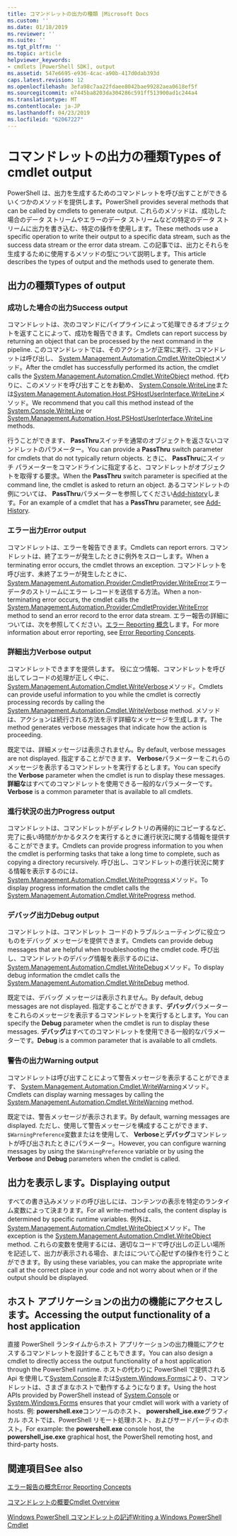 ```yaml
---
title: コマンドレットの出力の種類 |Microsoft Docs
ms.custom: ''
ms.date: 01/18/2019
ms.reviewer: ''
ms.suite: ''
ms.tgt_pltfrm: ''
ms.topic: article
helpviewer_keywords:
- cmdlets [PowerShell SDK], output
ms.assetid: 547e6695-e936-4cac-a90b-417d0dab393d
caps.latest.revision: 12
ms.openlocfilehash: 3efa98c7aa22fdaee8042bae99282aea0618ef5f
ms.sourcegitcommit: e7445ba8203da304286c591ff513900ad1c244a4
ms.translationtype: MT
ms.contentlocale: ja-JP
ms.lasthandoff: 04/23/2019
ms.locfileid: "62067227"
---
```

# <a name="types-of-cmdlet-output"></a><span data-ttu-id="5acea-102">コマンドレットの出力の種類</span><span class="sxs-lookup"><span data-stu-id="5acea-102">Types of cmdlet output</span></span>

<span data-ttu-id="5acea-103">PowerShell は、出力を生成するためのコマンドレットを呼び出すことができるいくつかのメソッドを提供します。</span><span class="sxs-lookup"><span data-stu-id="5acea-103">PowerShell provides several methods that can be called by cmdlets to generate output.</span></span> <span data-ttu-id="5acea-104">これらのメソッドは、成功した場合のデータ ストリームやエラーのデータ ストリームなどの特定のデータ ストリームに出力を書き込む、特定の操作を使用します。</span><span class="sxs-lookup"><span data-stu-id="5acea-104">These methods use a specific operation to write their output to a specific data stream, such as the success data stream or the error data stream.</span></span> <span data-ttu-id="5acea-105">この記事では、出力とそれらを生成するために使用するメソッドの型について説明します。</span><span class="sxs-lookup"><span data-stu-id="5acea-105">This article describes the types of output and the methods used to generate them.</span></span>

## <a name="types-of-output"></a><span data-ttu-id="5acea-106">出力の種類</span><span class="sxs-lookup"><span data-stu-id="5acea-106">Types of output</span></span>

### <a name="success-output"></a><span data-ttu-id="5acea-107">成功した場合の出力</span><span class="sxs-lookup"><span data-stu-id="5acea-107">Success output</span></span>

<span data-ttu-id="5acea-108">コマンドレットは、次のコマンドにパイプラインによって処理できるオブジェクトを返すことによって、成功を報告できます。</span><span class="sxs-lookup"><span data-stu-id="5acea-108">Cmdlets can report success by returning an object that can be processed by the next command in the pipeline.</span></span> <span data-ttu-id="5acea-109">このコマンドレットでは、そのアクションが正常に実行、コマンドレットは呼び出し、 [System.Management.Automation.Cmdlet.WriteObject](/dotnet/api/System.Management.Automation.Cmdlet.WriteObject)メソッド。</span><span class="sxs-lookup"><span data-stu-id="5acea-109">After the cmdlet has successfully performed its action, the cmdlet calls the [System.Management.Automation.Cmdlet.WriteObject](/dotnet/api/System.Management.Automation.Cmdlet.WriteObject) method.</span></span> <span data-ttu-id="5acea-110">代わりに、このメソッドを呼び出すことをお勧め、 [System.Console.WriteLine](/dotnet/api/System.Console.WriteLine)または[System.Management.Automation.Host.PSHostUserInterface.WriteLine](/dotnet/api/System.Management.Automation.Host.PSHostUserInterface.WriteLine)メソッド。</span><span class="sxs-lookup"><span data-stu-id="5acea-110">We recommend that you call this method instead of the [System.Console.WriteLine](/dotnet/api/System.Console.WriteLine) or [System.Management.Automation.Host.PSHostUserInterface.WriteLine](/dotnet/api/System.Management.Automation.Host.PSHostUserInterface.WriteLine) methods.</span></span>

<span data-ttu-id="5acea-111">行うことができます、 **PassThru**スイッチを通常のオブジェクトを返さないコマンドレットのパラメーター。</span><span class="sxs-lookup"><span data-stu-id="5acea-111">You can provide a **PassThru** switch parameter for cmdlets that do not typically return objects.</span></span>
<span data-ttu-id="5acea-112">ときに、 **PassThru**にスイッチ パラメーターをコマンドラインに指定すると、コマンドレットがオブジェクトを取得する要求。</span><span class="sxs-lookup"><span data-stu-id="5acea-112">When the **PassThru** switch parameter is specified at the command line, the cmdlet is asked to return an object.</span></span> <span data-ttu-id="5acea-113">あるコマンドレットの例については、 **PassThru**パラメーターを参照してください[Add-history](/powershell/module/Microsoft.PowerShell.Core/Add-History)します。</span><span class="sxs-lookup"><span data-stu-id="5acea-113">For an example of a cmdlet that has a **PassThru** parameter, see [Add-History](/powershell/module/Microsoft.PowerShell.Core/Add-History).</span></span>

### <a name="error-output"></a><span data-ttu-id="5acea-114">エラー出力</span><span class="sxs-lookup"><span data-stu-id="5acea-114">Error output</span></span>

<span data-ttu-id="5acea-115">コマンドレットは、エラーを報告できます。</span><span class="sxs-lookup"><span data-stu-id="5acea-115">Cmdlets can report errors.</span></span> <span data-ttu-id="5acea-116">コマンドレットは、終了エラーが発生したときに例外をスローします。</span><span class="sxs-lookup"><span data-stu-id="5acea-116">When a terminating error occurs, the cmdlet throws an exception.</span></span> <span data-ttu-id="5acea-117">コマンドレットを呼び出す、未終了エラーが発生したときに、 [System.Management.Automation.Provider.CmdletProvider.WriteError](/dotnet/api/System.Management.Automation.Provider.CmdletProvider.WriteError)エラー データのストリームにエラー レコードを送信する方法。</span><span class="sxs-lookup"><span data-stu-id="5acea-117">When a non-terminating error occurs, the cmdlet calls the [System.Management.Automation.Provider.CmdletProvider.WriteError](/dotnet/api/System.Management.Automation.Provider.CmdletProvider.WriteError) method to send an error record to the error data stream.</span></span> <span data-ttu-id="5acea-118">エラー報告の詳細については、次を参照してください。[エラー Reporting 概念](./error-reporting-concepts.md)します。</span><span class="sxs-lookup"><span data-stu-id="5acea-118">For more information about error reporting, see [Error Reporting Concepts](./error-reporting-concepts.md).</span></span>

### <a name="verbose-output"></a><span data-ttu-id="5acea-119">詳細出力</span><span class="sxs-lookup"><span data-stu-id="5acea-119">Verbose output</span></span>

<span data-ttu-id="5acea-120">コマンドレットできますを提供します。 役に立つ情報、コマンドレットを呼び出してレコードの処理が正しく中に、 [System.Management.Automation.Cmdlet.WriteVerbose](/dotnet/api/System.Management.Automation.Cmdlet.WriteVerbose)メソッド。</span><span class="sxs-lookup"><span data-stu-id="5acea-120">Cmdlets can provide useful information to you while the cmdlet is correctly processing records by calling the [System.Management.Automation.Cmdlet.WriteVerbose](/dotnet/api/System.Management.Automation.Cmdlet.WriteVerbose) method.</span></span> <span data-ttu-id="5acea-121">メソッドは、アクションは続行される方法を示す詳細なメッセージを生成します。</span><span class="sxs-lookup"><span data-stu-id="5acea-121">The method generates verbose messages that indicate how the action is proceeding.</span></span>

<span data-ttu-id="5acea-122">既定では、詳細メッセージは表示されません。</span><span class="sxs-lookup"><span data-stu-id="5acea-122">By default, verbose messages are not displayed.</span></span> <span data-ttu-id="5acea-123">指定することができます、 **Verbose**パラメーターをこれらのメッセージを表示するコマンドレットを実行するとします。</span><span class="sxs-lookup"><span data-stu-id="5acea-123">You can specify the **Verbose** parameter when the cmdlet is run to display these messages.</span></span> <span data-ttu-id="5acea-124">**詳細な**はすべてのコマンドレットを使用できる一般的なパラメーターです。</span><span class="sxs-lookup"><span data-stu-id="5acea-124">**Verbose** is a common parameter that is available to all cmdlets.</span></span>

### <a name="progress-output"></a><span data-ttu-id="5acea-125">進行状況の出力</span><span class="sxs-lookup"><span data-stu-id="5acea-125">Progress output</span></span>

<span data-ttu-id="5acea-126">コマンドレットは、コマンドレットがディレクトリの再帰的にコピーするなど、完了に長い時間がかかるタスクを実行するときに進行状況に関する情報を提供することができます。</span><span class="sxs-lookup"><span data-stu-id="5acea-126">Cmdlets can provide progress information to you when the cmdlet is performing tasks that take a long time to complete, such as copying a directory recursively.</span></span> <span data-ttu-id="5acea-127">呼び出し、コマンドレットの進行状況に関する情報を表示するのには、 [System.Management.Automation.Cmdlet.WriteProgress](/dotnet/api/System.Management.Automation.Cmdlet.WriteProgress)メソッド。</span><span class="sxs-lookup"><span data-stu-id="5acea-127">To display progress information the cmdlet calls the [System.Management.Automation.Cmdlet.WriteProgress](/dotnet/api/System.Management.Automation.Cmdlet.WriteProgress) method.</span></span>

### <a name="debug-output"></a><span data-ttu-id="5acea-128">デバッグ出力</span><span class="sxs-lookup"><span data-stu-id="5acea-128">Debug output</span></span>

<span data-ttu-id="5acea-129">コマンドレットは、コマンドレット コードのトラブルシューティングに役立つものをデバッグ メッセージを提供できます。</span><span class="sxs-lookup"><span data-stu-id="5acea-129">Cmdlets can provide debug messages that are helpful when troubleshooting the cmdlet code.</span></span> <span data-ttu-id="5acea-130">呼び出し、コマンドレットのデバッグ情報を表示するのには、 [System.Management.Automation.Cmdlet.WriteDebug](/dotnet/api/System.Management.Automation.Cmdlet.WriteDebug)メソッド。</span><span class="sxs-lookup"><span data-stu-id="5acea-130">To display debug information the cmdlet calls the [System.Management.Automation.Cmdlet.WriteDebug](/dotnet/api/System.Management.Automation.Cmdlet.WriteDebug) method.</span></span>

<span data-ttu-id="5acea-131">既定では、デバッグ メッセージは表示されません。</span><span class="sxs-lookup"><span data-stu-id="5acea-131">By default, debug messages are not displayed.</span></span> <span data-ttu-id="5acea-132">指定することができます、**デバッグ**パラメーターをこれらのメッセージを表示するコマンドレットを実行するとします。</span><span class="sxs-lookup"><span data-stu-id="5acea-132">You can specify the **Debug** parameter when the cmdlet is run to display these messages.</span></span> <span data-ttu-id="5acea-133">**デバッグ**はすべてのコマンドレットを使用できる一般的なパラメーターです。</span><span class="sxs-lookup"><span data-stu-id="5acea-133">**Debug** is a common parameter that is available to all cmdlets.</span></span>

### <a name="warning-output"></a><span data-ttu-id="5acea-134">警告の出力</span><span class="sxs-lookup"><span data-stu-id="5acea-134">Warning output</span></span>

<span data-ttu-id="5acea-135">コマンドレットは呼び出すことによって警告メッセージを表示することができます、 [System.Management.Automation.Cmdlet.WriteWarning](/dotnet/api/System.Management.Automation.Cmdlet.WriteWarning)メソッド。</span><span class="sxs-lookup"><span data-stu-id="5acea-135">Cmdlets can display warning messages by calling the [System.Management.Automation.Cmdlet.WriteWarning](/dotnet/api/System.Management.Automation.Cmdlet.WriteWarning) method.</span></span>

<span data-ttu-id="5acea-136">既定では、警告メッセージが表示されます。</span><span class="sxs-lookup"><span data-stu-id="5acea-136">By default, warning messages are displayed.</span></span> <span data-ttu-id="5acea-137">ただし、使用して警告メッセージを構成することができます、`$WarningPreference`変数またはを使用して、 **Verbose**と**デバッグ**コマンドレットが呼び出されたときにパラメーター。</span><span class="sxs-lookup"><span data-stu-id="5acea-137">However, you can configure warning messages by using the `$WarningPreference` variable or by using the **Verbose** and **Debug** parameters when the cmdlet is called.</span></span>

## <a name="displaying-output"></a><span data-ttu-id="5acea-138">出力を表示します。</span><span class="sxs-lookup"><span data-stu-id="5acea-138">Displaying output</span></span>

<span data-ttu-id="5acea-139">すべての書き込みメソッドの呼び出しには、コンテンツの表示を特定のランタイム変数によって決まります。</span><span class="sxs-lookup"><span data-stu-id="5acea-139">For all write-method calls, the content display is determined by specific runtime variables.</span></span> <span data-ttu-id="5acea-140">例外は、 [System.Management.Automation.Cmdlet.WriteObject](/dotnet/api/System.Management.Automation.Cmdlet.WriteObject)メソッド。</span><span class="sxs-lookup"><span data-stu-id="5acea-140">The exception is the [System.Management.Automation.Cmdlet.WriteObject](/dotnet/api/System.Management.Automation.Cmdlet.WriteObject) method.</span></span> <span data-ttu-id="5acea-141">これらの変数を使用するには、適切なコードで呼び出しの正しい場所を記述して、出力が表示される場合、またはについて心配せずの操作を行うことができます。</span><span class="sxs-lookup"><span data-stu-id="5acea-141">By using these variables, you can make the appropriate write call at the correct place in your code and not worry about when or if the output should be displayed.</span></span>

## <a name="accessing-the-output-functionality-of-a-host-application"></a><span data-ttu-id="5acea-142">ホスト アプリケーションの出力の機能にアクセスします。</span><span class="sxs-lookup"><span data-stu-id="5acea-142">Accessing the output functionality of a host application</span></span>

<span data-ttu-id="5acea-143">直接 PowerShell ランタイムからホスト アプリケーションの出力機能にアクセスするコマンドレットを設計することもできます。</span><span class="sxs-lookup"><span data-stu-id="5acea-143">You can also design a cmdlet to directly access the output functionality of a host application through the PowerShell runtime.</span></span> <span data-ttu-id="5acea-144">ホストの代わりに PowerShell で提供される Api を使用して[System.Console](/dotnet/api/System.Console)または[System.Windows.Forms](/dotnet/api/System.Windows.Forms)により、コマンドレットは、さまざまなホストで動作するようになります。</span><span class="sxs-lookup"><span data-stu-id="5acea-144">Using the host APIs provided by PowerShell instead of [System.Console](/dotnet/api/System.Console) or [System.Windows.Forms](/dotnet/api/System.Windows.Forms) ensures that your cmdlet will work with a variety of hosts.</span></span> <span data-ttu-id="5acea-145">例: **powershell.exe**コンソールのホスト、 **powershell_ise.exe**グラフィカル ホストでは、PowerShell リモート処理ホスト、およびサードパーティのホスト。</span><span class="sxs-lookup"><span data-stu-id="5acea-145">For example: the **powershell.exe** console host, the **powershell_ise.exe** graphical host, the PowerShell remoting host, and third-party hosts.</span></span>

## <a name="see-also"></a><span data-ttu-id="5acea-146">関連項目</span><span class="sxs-lookup"><span data-stu-id="5acea-146">See also</span></span>

[<span data-ttu-id="5acea-147">エラー報告の概念</span><span class="sxs-lookup"><span data-stu-id="5acea-147">Error Reporting Concepts</span></span>](./error-reporting-concepts.md)

[<span data-ttu-id="5acea-148">コマンドレットの概要</span><span class="sxs-lookup"><span data-stu-id="5acea-148">Cmdlet Overview</span></span>](./cmdlet-overview.md)

[<span data-ttu-id="5acea-149">Windows PowerShell コマンドレットの記述</span><span class="sxs-lookup"><span data-stu-id="5acea-149">Writing a Windows PowerShell Cmdlet</span></span>](./writing-a-windows-powershell-cmdlet.md)